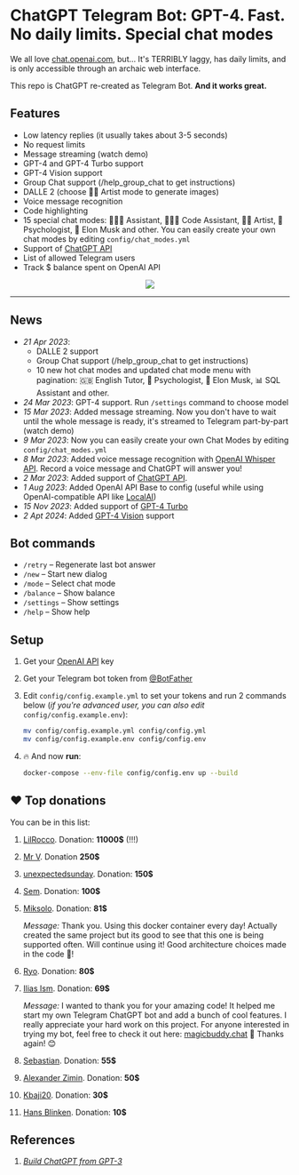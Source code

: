 # ChatGPT Telegram Bot: **GPT-4. Fast. No daily limits. Special chat modes**


We all love [chat.openai.com](https://chat.openai.com), but... It's TERRIBLY laggy, has daily limits, and is only accessible through an archaic web interface.

This repo is ChatGPT re-created as Telegram Bot. **And it works great.**
## Features
- Low latency replies (it usually takes about 3-5 seconds)
- No request limits
- Message streaming (watch demo)
- GPT-4 and GPT-4 Turbo support
- GPT-4 Vision support
- Group Chat support (/help_group_chat to get instructions)
- DALLE 2 (choose 👩‍🎨 Artist mode to generate images)
- Voice message recognition
- Code highlighting
- 15 special chat modes: 👩🏼‍🎓 Assistant, 👩🏼‍💻 Code Assistant, 👩‍🎨 Artist, 🧠 Psychologist, 🚀 Elon Musk and other. You can easily create your own chat modes by editing `config/chat_modes.yml`
- Support of [ChatGPT API](https://platform.openai.com/docs/guides/chat/introduction)
- List of allowed Telegram users
- Track $ balance spent on OpenAI API

<p align="center">
  <img src="https://media.giphy.com/media/v1.Y2lkPTc5MGI3NjExYmM2ZWVjY2M4NWQ3ZThkYmQ3MDhmMTEzZGUwOGFmOThlMDIzZGM4YiZjdD1n/unx907h7GSiLAugzVX/giphy.gif" />
</p>

---

## News
- *21 Apr 2023*:
    - DALLE 2 support
    - Group Chat support (/help_group_chat to get instructions)
    - 10 new hot chat modes and updated chat mode menu with pagination: 🇬🇧 English Tutor, 🧠 Psychologist, 🚀 Elon Musk, 📊 SQL Assistant and other.
- *24 Mar 2023*: GPT-4 support. Run `/settings` command to choose model
- *15 Mar 2023*: Added message streaming. Now you don't have to wait until the whole message is ready, it's streamed to Telegram part-by-part (watch demo)
- *9 Mar 2023*: Now you can easily create your own Chat Modes by editing `config/chat_modes.yml`
- *8 Mar 2023*: Added voice message recognition with [OpenAI Whisper API](https://openai.com/blog/introducing-chatgpt-and-whisper-apis). Record a voice message and ChatGPT will answer you!
- *2 Mar 2023*: Added support of [ChatGPT API](https://platform.openai.com/docs/guides/chat/introduction).
- *1 Aug 2023*: Added OpenAI API Base to config (useful while using OpenAI-compatible API like [LocalAI](https://github.com/go-skynet/LocalAI))
- *15 Nov 2023*: Added support of [GPT-4 Turbo](https://help.openai.com/en/articles/8555510-gpt-4-turbo)
- *2 Apt 2024*: Added [GPT-4 Vision](https://platform.openai.com/docs/guides/vision) support

## Bot commands
- `/retry` – Regenerate last bot answer
- `/new` – Start new dialog
- `/mode` – Select chat mode
- `/balance` – Show balance
- `/settings` – Show settings
- `/help` – Show help

## Setup
1. Get your [OpenAI API](https://openai.com/api/) key

2. Get your Telegram bot token from [@BotFather](https://t.me/BotFather)

3. Edit `config/config.example.yml` to set your tokens and run 2 commands below (*if you're advanced user, you can also edit* `config/config.example.env`):
    ```bash
    mv config/config.example.yml config/config.yml
    mv config/config.example.env config/config.env
    ```

4. 🔥 And now **run**:
    ```bash
    docker-compose --env-file config/config.env up --build
    ```

## ❤️ Top donations
You can be in this list:

1. [LilRocco](https://t.me/LilRocco). Donation: **11000$** (!!!)

1. [Mr V](https://t.me/mr_v_v_v). Donation **250$**

1. [unexpectedsunday](https://t.me/unexpectedsunday). Donation: **150$**

1. [Sem](https://t.me/sembrestels). Donation: **100$**

1. [Miksolo](https://t.me/Miksolo). Donation: **81$**

    *Message:* Thank you. Using this docker container every day! Actually created the same project but its good to see that this one is being supported often. Will continue using it! Good architecture choices made in the code 💪!

1. [Ryo](https://t.me/ryokihara). Donation: **80$**

1. [Ilias Ism](https://twitter.com/illyism). Donation: **69$**

    *Message:* I wanted to thank you for your amazing code! It helped me start my own Telegram ChatGPT bot and add a bunch of cool features. I really appreciate your hard work on this project. For anyone interested in trying my bot, feel free to check it out here: [magicbuddy.chat](https://magicbuddy.chat) 🤖 Thanks again! 😊

1. [Sebastian](https://t.me/dell1503). Donation: **55$**

1. [Alexander Zimin](https://t.me/azimin). Donation: **50$**

1. [Kbaji20](https://t.me/Kbaji20). Donation: **30$**

1. [Hans Blinken](https://t.me/hblink). Donation: **10$**

## References
1. [*Build ChatGPT from GPT-3*](https://learnprompting.org/docs/applied_prompting/build_chatgpt)
